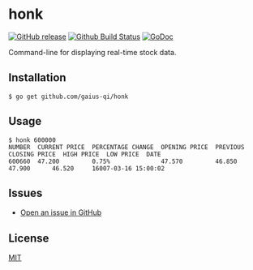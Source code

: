 # honk

[![GitHub release](https://img.shields.io/github/release/gaius-qi/honk.svg)](https://github.com/gaius-qi/honk/releases)
[![Github Build Status](https://github.com/gaius-qi/honk/workflows/Go/badge.svg?branch=main)](https://github.com/gaius-qi/honk/actions?query=workflow%3AGo+branch%3Amain)
[![GoDoc](https://godoc.org/github.com/gaius-qi/honk?status.svg)](https://godoc.org/github.com/gaius-qi/honk)

Command-line for displaying real-time stock data.

## Installation

```shell
$ go get github.com/gaius-qi/honk
```

## Usage

```shell
$ honk 600000
NUMBER  CURRENT PRICE  PERCENTAGE CHANGE  OPENING PRICE  PREVIOUS CLOSING PRICE  HIGH PRICE  LOW PRICE  DATE
600660  47.200         0.75%              47.570         46.850                  47.900      46.520     16007-03-16 15:00:02
```

## Issues

- [Open an issue in GitHub](https://github.com/gaius-qi/honk/issues)

## License

[MIT](LICENSE)
